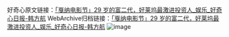 好奇心原文链接：[「戛纳电影节」29 岁的富二代，好莱坞最激进投资人_娱乐_好奇心日报-韩方航](https://www.qdaily.com/articles/9622.html)
WebArchive归档链接：[「戛纳电影节」29 岁的富二代，好莱坞最激进投资人_娱乐_好奇心日报-韩方航](http://web.archive.org/web/20190623154641/https://www.qdaily.com/articles/9622.html)
![image](http://ww3.sinaimg.cn/large/007d5XDply1g3vg05ht6kj30u03gohdt)